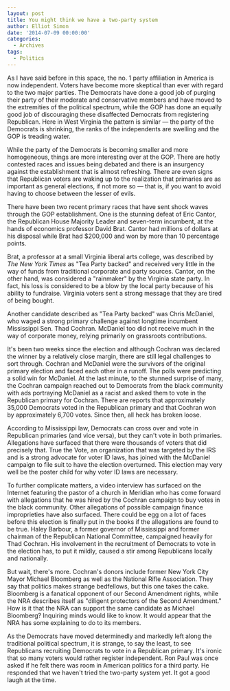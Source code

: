 ```yaml
---
layout: post
title: You might think we have a two-party system
author: Elliot Simon
date: '2014-07-09 00:00:00'
categories:
  - Archives
tags:
  - Politics
---
```

As I have said before in this space, the no. 1 party affiliation in America is now independent. Voters have become more skeptical than ever with regard to the two major parties. The Democrats have done a good job of purging their party of their moderate and conservative members and have moved to the extremities of the political spectrum, while the GOP has done an equally good job of discouraging these disaffected Democrats from registering Republican. Here in West Virginia the pattern is similar — the party of the Democrats is shrinking, the ranks of the independents are swelling and the GOP is treading water.

While the party of the Democrats is becoming smaller and more homogeneous, things are more interesting over at the GOP. There are hotly contested races and issues being debated and there is an insurgency against the establishment that is almost refreshing. There are even signs that Republican voters are waking up to the realization that primaries are as important as general elections, if not more so — that is, if you want to avoid having to choose between the lesser of evils.

There have been two recent primary races that have sent shock waves through the GOP establishment. One is the stunning defeat of Eric Cantor, the Republican House Majority Leader and seven-term incumbent, at the hands of economics professor David Brat.  Cantor had millions of dollars at his disposal while Brat had $200,000 and won by more than 10 percentage points.

Brat, a professor at a small Virginia liberal arts college, was described by _The New York Times_ as "Tea Party backed" and received very little in the way of funds from traditional corporate and party sources. Cantor, on the other hand, was considered a "rainmaker" by the Virginia state party. In fact, his loss is considered to be a blow by the local party because of his ability to fundraise. Virginia voters sent a strong message that they are tired of being bought.

Another candidate described as "Tea Party backed" was Chris McDaniel, who waged a strong primary challenge against longtime incumbent Mississippi Sen. Thad Cochran.  McDaniel too did not receive much in the way of corporate money, relying primarily on grassroots contributions.

It's been two weeks since the election and although Cochran was declared the winner by a relatively close margin, there are still legal challenges to sort through. Cochran and McDaniel were the survivors of the original primary election and faced each other in a runoff. The polls were predicting a solid win for McDaniel. At the last minute, to the stunned surprise of many, the Cochran campaign reached out to Democrats from the black community with ads portraying McDaniel as a racist and asked them to vote in the Republican primary for Cochran. There are reports that approximately 35,000 Democrats voted in the Republican primary and that Cochran won by approximately 6,700 votes. Since then, all heck has broken loose.

According to Mississippi law, Democrats can cross over and vote in Republican primaries (and vice versa), but they can't vote in both primaries. Allegations have surfaced that there were thousands of voters that did precisely that. True the Vote, an organization that was targeted by the IRS and is a strong advocate for voter ID laws, has joined with the McDaniel campaign to file suit to have the election overturned. This election may very well be the poster child for why voter ID laws are necessary.

To further complicate matters, a video interview has surfaced on the Internet featuring the pastor of a church in Meridian who has come forward with allegations that he was hired by the Cochran campaign to buy votes in the black community. Other allegations of possible campaign finance improprieties have also surfaced. There could be egg on a lot of faces before this election is finally put in the books if the allegations are found to be true. Haley Barbour, a former governor of Mississippi and former chairman of the Republican National Committee, campaigned heavily for Thad Cochran. His involvement in the recruitment of Democrats to vote in the election has, to put it mildly, caused a stir among Republicans locally and nationally.

But wait, there's more. Cochran's donors include former New York City Mayor Michael Bloomberg as well as the National Rifle Association. They say that politics makes strange bedfellows, but this one takes the cake. Bloomberg is a fanatical opponent of our Second Amendment rights, while the NRA describes itself as "diligent protectors of the Second Amendment." How is it that the NRA can support the same candidate as Michael Bloomberg? Inquiring minds would like to know. It would appear that the NRA has some explaining to do to its members.

As the Democrats have moved determinedly and markedly left along the traditional political spectrum, it is strange, to say the least, to see Republicans recruiting Democrats to vote in a Republican primary. It's ironic that so many voters would rather register independent. Ron Paul was once asked if he felt there was room in American politics for a third party. He responded that we haven't tried the two-party system yet. It got a good laugh at the time.

